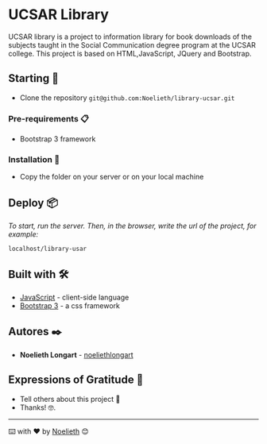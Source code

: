 # UCSAR Library

UCSAR library is a project to information library for book downloads of the subjects taught in the Social Communication degree program at the UCSAR college. This project is based on HTML,JavaScript, JQuery and Bootstrap.

## Starting 🚀

* Clone the repository ```git@github.com:Noelieth/library-ucsar.git```


### Pre-requirements 📋

* Bootstrap 3 framework

### Installation 🔧

* Copy the folder on your server or on your local machine

## Deploy 📦

_To start, run the server. Then, in the browser, write the url of the project, for example:_

```
localhost/library-usar
```

## Built with 🛠️

* [JavaScript](https://www.javascript.com/) - client-side language
* [Bootstrap 3](https://getbootstrap.com/) - a css framework

## Autores ✒️

* **Noelieth Longart** - [noeliethlongart](https://www.behance.net/noeliethlongart)

## Expressions of Gratitude 🎁

* Tell others about this project 📢 
* Thanks! 🤓.

---
⌨️ with ❤️ by [Noelieth](https://github.com/Noelieth) 😊


